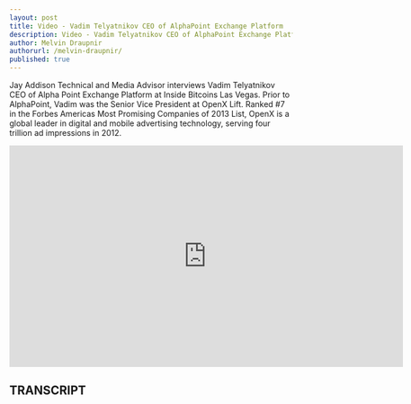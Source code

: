 ```yaml
---
layout: post
title: Video - Vadim Telyatnikov CEO of AlphaPoint Exchange Platform
description: Video - Vadim Telyatnikov CEO of AlphaPoint Exchange Platform
author: Melvin Draupnir
authorurl: /melvin-draupnir/
published: true
---
```


<p>Jay Addison Technical and Media Advisor interviews Vadim Telyatnikov CEO of Alpha Point Exchange Platform at Inside Bitcoins Las Vegas. Prior to AlphaPoint, Vadim was the Senior Vice President at OpenX Lift. Ranked #7 in the Forbes Americas Most Promising Companies of 2013 List, OpenX is a global leader in digital and mobile advertising technology, serving four trillion ad impressions in 2012.</p>

<center><iframe width="700" height="394" src="https://www.youtube.com/embed/iBgNUV7vlQ0" frameborder="0" allowfullscreen></iframe></center>

<h2>TRANSCRIPT</h2>
